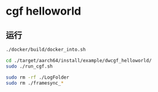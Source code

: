 # cgf helloworld

## 运行

```sh
./docker/build/docker_into.sh

cd ./target/aarch64/install/example/dwcgf_helloworld/
sudo ./run_cgf.sh

sudo rm -rf ./LogFolder
sudo rm ./framesync_*
```
